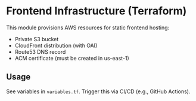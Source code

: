 # Frontend Infrastructure (Terraform)

This module provisions AWS resources for static frontend hosting:
- Private S3 bucket
- CloudFront distribution (with OAI)
- Route53 DNS record
- ACM certificate (must be created in us-east-1)

## Usage

See variables in `variables.tf`. Trigger this via CI/CD (e.g., GitHub Actions).

